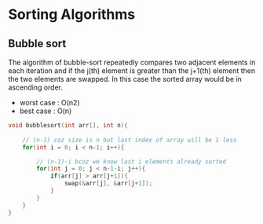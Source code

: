 # Sorting Algorithms

## Bubble sort
The algorithm of bubble-sort  repeatedly compares two adjacent elements in each iteration and if the j(th) element is greater than the j+1(th) element then the two elements are swapped.
In this case the sorted array would be in ascending order.
* worst case : O(n2)
* best case : O(n)

```c
void bubblesort(int arr[], int n){
    
    // (n-1) coz size is n but last index of array will be 1 less
    for(int i = 0; i < n-1; i++){

        // (n-1)-i bcoz we know last i elements already sorted
        for(int j = 0; j < n-1-i; j++){
            if(arr[j] > arr[j+1]){
                swap(&arr[j], &arr[j+1]);
            }
        }
    }
}
```
